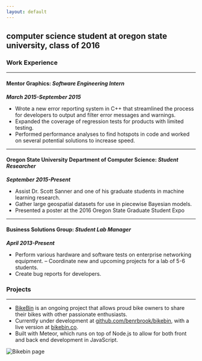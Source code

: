 ```yaml
---
layout: default
---
```


## computer science student at oregon state university, class of 2016

### Work Experience

---

#### Mentor Graphics: *Software Engineering Intern*

**_March 2015-September 2015_**

* Wrote a new error reporting system in C++ that streamlined the process for developers to output and filter error messages and warnings.
* Expanded the coverage of regression tests for products with limited testing.
* Performed performance analyses to find hotspots in code and worked on several potential
solutions to increase speed.

---

#### Oregon State University Department of Computer Science: *Student Researcher*

**_September 2015-Present_**

* Assist Dr. Scott Sanner and one of his graduate students in machine learning research. 
* Gather large geospatial datasets for use in piecewise Bayesian models.
* Presented a poster at the 2016 Oregon State Graduate Student Expo

---

#### Business Solutions Group: *Student Lab Manager*

**_April 2013-Present_**

* Perform various hardware and software tests on enterprise networking equipment. – Coordinate new and upcoming projects for a lab of 5-6 students.
* Create bug reports for developers.



### Projects

---

* [BikeBin](http://bikebin.co) is an ongoing project that allows proud bike owners to share their bikes with other passionate enthusiasts.
* Currently under development at [github.com/benrbrook/bikebin](https://github.com/benrbrook/bikebin), with a live version at [bikebin.co](http://bikebin.co).
* Built with Meteor, which runs on top of Node.js to allow for both front and back end development in JavaScript.

![Bikebin page](benbrook.me/images/bikebin.png)

